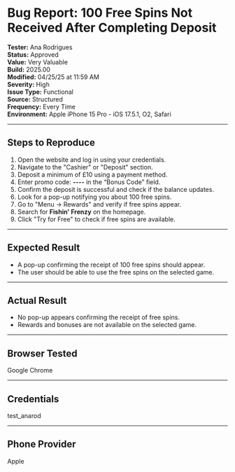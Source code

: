 # Bug Report: 100 Free Spins Not Received After Completing Deposit

**Tester:** Ana Rodrigues  
**Status:** Approved  
**Value:** Very Valuable  
**Build:** 2025.00  
**Modified:** 04/25/25 at 11:59 AM  
**Severity:** High  
**Issue Type:** Functional  
**Source:** Structured  
**Frequency:** Every Time  
**Environment:** Apple iPhone 15 Pro - iOS 17.5.1, O2, Safari  

---

## Steps to Reproduce

1. Open the website and log in using your credentials.
2. Navigate to the "Cashier" or "Deposit" section.
3. Deposit a minimum of £10 using a payment method.
4. Enter promo code: **----** in the “Bonus Code” field.
5. Confirm the deposit is successful and check if the balance updates.
6. Look for a pop-up notifying you about 100 free spins.
7. Go to "Menu → Rewards" and verify if free spins appear.
8. Search for **Fishin' Frenzy** on the homepage.
9. Click "Try for Free" to check if free spins are available.

---

## Expected Result

- A pop-up confirming the receipt of 100 free spins should appear.
- The user should be able to use the free spins on the selected game.

---

## Actual Result

- No pop-up appears confirming the receipt of free spins.
- Rewards and bonuses are not available on the selected game.

---

## Browser Tested

Google Chrome

---

## Credentials

test_anarod

---

## Phone Provider

Apple
